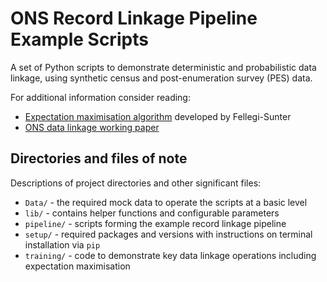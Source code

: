 # ONS Record Linkage Pipeline Example Scripts
A set of Python scripts to demonstrate deterministic and probabilistic data linkage, using synthetic  census and post-enumeration survey (PES) data.

For additional information consider reading:
* [Expectation maximisation algorithm](https://courses.cs.washington.edu/courses/cse590q/04au/papers/WinklerEM.pdf) developed by Fellegi-Sunter
* [ONS data linkage working paper](https://www.ons.gov.uk/methodology/methodologicalpublications/generalmethodology/onsworkingpaperseries/developingstandardtoolsfordatalinkagefebruary2021)



## Directories and files of note

Descriptions of project directories and other significant files:
* `Data/` - the required mock data to operate the scripts at a basic level
* `lib/` - contains helper functions and configurable parameters
* `pipeline/` - scripts forming the example record linkage pipeline
* `setup/` - required packages and versions with instructions on terminal installation via `pip` 
* `training/` - code to demonstrate key data linkage operations including expectation maximisation
 







